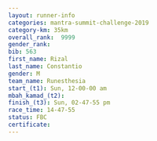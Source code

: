 ```yaml
---
layout: runner-info 
categories: mantra-summit-challenge-2019 
category-km: 35km 
overall_rank:  9999
gender_rank: 
bib: 563
first_name: Rizal
last_name: Constantio
gender: M
team_name: Runesthesia
start_(t1): Sun, 12-00-00 am
mbah_kamad_(t2): 
finish_(t3): Sun, 02-47-55 pm
race_time: 14-47-55
status: FBC
certificate: 
---
```

